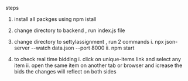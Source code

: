 steps
1. install all packges using npm istall  
2. change directory to backend , run index.js file 
3. change directory to settylassignment , run 2 commands 
    i. npx json-server --watch data.json --port 8000
    ii. npm start

4. to check real time bidding 
    i. click on unique-items link and select any item
    ii. open the same item on another tab or browser and icrease the bids the changes will reflect on both sides 